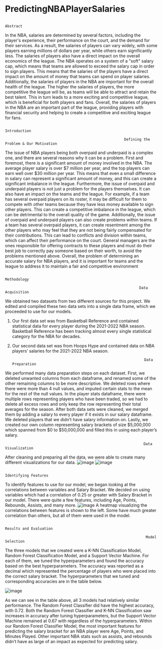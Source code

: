 # PredictingNBAPlayerSalaries


                                                                     Abstract

In the NBA, salaries are determined by several factors, 
including the player's experience, their performance on the 
court, and the demand for their services. As a result, the 
salaries of players can vary widely, with some players earning 
millions of dollars per year, while others earn significantly 
less. The salaries of players also have a direct impact on the 
overall economics of the league. The NBA operates on a 
system of a "soft" salary cap, which means that teams are 
allowed to exceed the salary cap in order to sign players. This 
means that the salaries of the players have a direct impact on 
the amount of money that teams can spend on player salaries.
Additionally, the salaries of players in the NBA are important 
for the overall health of the league. The higher the salaries of 
players, the more competitive the league will be, as teams will 
be able to attract and retain the best talent. This in turn leads 
to a more exciting and competitive league, which is beneficial 
for both players and fans. Overall, the salaries of players in 
the NBA are an important part of the league, providing players 
with financial security and helping to create a competitive and 
exciting league for fans.

                                                                     Introduction

                                                           Defining the Problem & Our Motivation

The issue of NBA players being both overpaid and underpaid is a 
complex one, and there are several reasons why it can be 
a problem. First and foremost, there is a significant amount of 
money involved in the NBA. The average player salary is over $7 
million per year, and the top players can earn well over $30 
million per year. This means that even a small difference in salary 
can represent a significant amount of money, and this can create a 
significant imbalance in the league.
Furthermore, the issue of overpaid and underpaid players is not 
just a problem for the players themselves. It can also have an 
impact on the teams and the league. For example, if a team has 
several overpaid players on its roster, it may be difficult for them 
to compete with other teams because they have less money 
available to sign other players. This can create a competitive 
imbalance in the league, which can be detrimental to the overall 
quality of the game.
Additionally, the issue of overpaid and underpaid players can also 
create problems within teams. If a team has several overpaid 
players, it can create resentment among the other players who may 
feel that they are not being fairly compensated for their 
contributions. This can lead to conflicts and division within teams, 
which can affect their performance on the court. 
General managers are the ones responsible for offering contracts 
to these players and must do their best job to correctly pay 
someone based on their worth, to avoid the problems mentioned 
above.
Overall, the problem of determining an accurate salary for NBA 
players, and it is important for teams and the league to address 
it to maintain a fair and competitive environment


                                                                     Methodology

                                                                  Data Acquisition

We obtained two datasets from two different sources for this 
project. We edited and compiled these two data sets into a single 
data frame, which we proceeded to use for our models.
1. Our first data set was from Basketball Reference and contained 
statistical data for every player during the 2021-2022 NBA season. 
Basketball Reference has been tracking almost every single 
statistical category for the NBA for decades.
2. Our second data set was from Hoops Hype and contained data 
on NBA players’ salaries for the 2021-2022 NBA season. 

                                                                    Data Preparation

We performed many data preparation steps on each dataset. First, we 
deleted unwanted columns from each dataframe, and renamed some 
of the other remaining columns to be more descriptive. We deleted 
rows where there were more than 4 null values, and imputed certain 
stats to the mean for the rest of the null values. In the player stats 
dataframe, there were multiple rows representing players who have 
been traded, so we had to delete all excess rows and only keep the 
row representing their total averages for the season. After both data 
sets were cleaned, we merged them by adding a salary to every player 
if it exists in our salary dataframe. We deleted players that we didn’t 
have salary information on. Lastly, we created our own column 
representing salary brackets of size $5,000,000 which spanned from 
$0 to $50,000,000 and filled this in using each player’s salary.

                                                                    Data Visualization

After cleaning and preparing all the data, we were able to create many different visualizations for our data. 
![image](https://user-images.githubusercontent.com/123276734/213894411-d0569759-60b3-4f0c-972a-b5aea87e8547.png)
![image](https://user-images.githubusercontent.com/123276734/213894414-6de4f5f8-cc06-4d78-a678-5b47934b5324.png)

                                                                    Identifying Features

To identify features to use for our model, we began looking at the correlations between variables and Salary Bracket. We decided on using variables which had a correlation of 0.25 or greater with Salary Bracket in our model. There were quite a few features, including Age, Points, Rebounds, Assists, and many more.
![image](https://user-images.githubusercontent.com/123276734/213894437-ad36255f-c23d-477a-aa4a-e0d2efe6dbbe.png)
A heatmap visualizing the correlations between features is shown to the left. Some have much greater correlation than others, but all of them were used in the model.


                                                                     Results and Evaluation

                                                                     Model Selection

The three models that we created were a K-NN Classification Model, Random Forest Classification Model, and a Support Vector Machine. For each of them, we tuned the hyperparameters and found the accuracy based on the best hyperparameters. The accuracy was reported as a decimal which represented the percentage of players who were placed into the correct salary bracket. The hyperparameters that we tuned and corresponding accuracies are in the table below. 

![image](https://user-images.githubusercontent.com/123276734/213894455-2415848b-5887-4161-afce-ae2db5280863.png)

As we can see in the table above, all 3 models had relatively similar performance. The Random Forest Classifier did have the highest accuracy, with 0.72. Both the Random Forest Classifier and K-NN Classification saw increases in accuracy after tuning hyperparameters, but the Support Vector Machine remained at 0.67 with regardless of the hyperparameters. Within our Random Forest Classifier Model, the most important features for predicting the salary bracket for an NBA player were Age, Points, and Minutes Played. Other important NBA stats such as assists, and rebounds didn’t have as large of an impact as expected for predicting salary.




